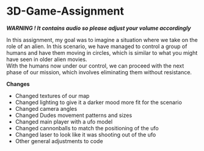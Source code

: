 # 3D-Game-Assignment
***WARNING ! It contains audio so please adjust your volume accordingly***

In this assignment, my goal was to imagine a situation where we take on the role of an alien. In this scenario, we have managed to control a group of humans and have them moving in circles, which is similar to what you might have seen in older alien movies.  
With the humans now under our control, we can proceed with the next phase of our mission, which involves eliminating them without resistance.

**Changes**  
- Changed textures of our map
- Changed lighting to give it a darker mood more fit for the scenario
- Changed camera angles
- Changed Dudes movement patterns and sizes
- Changed main player with a ufo model
- Changed cannonballs to match the positioning of the ufo
- Changed laser to look like it was shooting out of the ufo
- Other general adjustments to code

